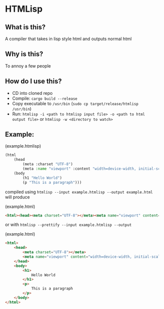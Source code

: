 # HTMLisp

## What is this?

A compiler that takes in lisp style html and outputs normal html

## Why is this?

To annoy a few people

## How do I use this?

* CD into cloned repo
* Compile: `cargo build --release`
* Copy executable to `/usr/bin` (`sudo cp target/release/htmlisp /usr/bin`)
* Run: `htmlisp -i <path to htmlisp input file> -o <path to html output file>` or `htmlisp -w <directory to watch>` 

## Example:

(example.htmlisp)
```lisp
(html
    (head
        (meta :charset "UTF-8")
        (meta :name "viewport" :content "width=device-width, initial-scale=1"))
    (body
        (h1 "Hello World")
        (p "This is a paragraph")))
```

compiled using `htmlisp --input example.htmlisp --output example.html` will produce

(example.html)
```html
<html><head><meta charset="UTF-8"></meta><meta name="viewport" content="width=device-width, initial-scale=1"></meta></head><body><h1>Hello World</h1><p>This is a paragraph</p></body></html>
```

or with `htmlisp --prettify --input example.htmlisp --output`

(example.html)
```html
<html>
	<head>
		<meta charset="UTF-8"></meta>
		<meta name="viewport" content="width=device-width, initial-scale=1"></meta>
	</head>
	<body>
		<h1>
			Hello World
		</h1>
		<p>
			This is a paragraph
		</p>
	</body>
</html>
```